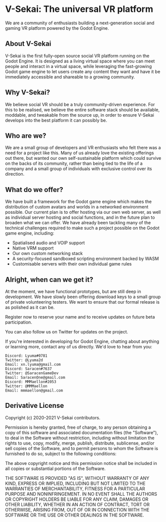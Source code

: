 # V-Sekai: The universal VR platform

We are a community of enthusiasts building a next-generation social and gaming VR platform powered by the Godot Engine. 

## About V-Sekai

V-Sekai is the first fully-open source social VR platform running on the Godot Engine. It is designed as a living virtual space where you can meet people and interact in a virtual space, while leveraging the fast-growing Godot game engine to let users create any content they want and have it be immediately accessible and shareable to a growing community.

## Why V-Sekai?

We believe social VR should be a truly community-driven experience. For this to be realised, we believe the entire software stack should be available, moddable, and tweakable from the source up, in order to ensure V-Sekai develops into the best platform it can possibly be.

## Who are we?

We are a small group of developers and VR enthusiasts who felt there was a need for a project like this. Many of us already love the existing offerings out there, but wanted our own self-sustainable platform which could survive on the backs of its community, rather than being tied to the life of a company and a small group of individuals with exclusive control over its direction.

## What do we offer?

We have built a framework for the Godot game engine which makes the distribution of custom avatars and worlds in a networked environment possible. Our current plan is to offer hosting via our own web server, as well as individual server hosting and social functions, and in the future plan to broaden what we can offer. We have already been tackling many of the technical challenges required to make such a project possible on the Godot game engine, including:

* Spatialised audio and VOIP support
* Native VRM support
* Our own custom networking stack
* A security-focused sandboxed scripting environment backed by WASM
* Customisable servers with their own individual game rules

## Alright, when can we get it?

At the moment, we have functional prototypes, but are still deep in development. We have slowly been offering download keys to a small group of private volunteering testers. We want to ensure that our formal release is as polished as it can be.

Register now to reserve your name and to receive updates on future beta participation.

You can also follow us on Twitter for updates on the project.

If you're interested in developing for Godot Engine, chatting about anything or learning more, contact any of us directly. We'd love to hear from you:

    Discord: Lyuma#0781
    Twitter: @Lyuma2d
    Email: xn.lyuma@gmail.com
    Discord: Saracen#7637
    Twitter: @SaracenGameDev
    Email: SaracenOne@gmail.com
    Discord: MMMaellon#2053
    Twitter: @MMMaellon
    Email: mmmaellon@gmail.com

## Derivative License

Copyright (c) 2020-2021 V-Sekai contributors.

Permission is hereby granted, free of charge, to any person obtaining a copy
of this software and associated documentation files (the "Software"), to deal
in the Software without restriction, including without limitation the rights
to use, copy, modify, merge, publish, distribute, sublicense, and/or sell
copies of the Software, and to permit persons to whom the Software is
furnished to do so, subject to the following conditions:

The above copyright notice and this permission notice shall be included in all
copies or substantial portions of the Software.

THE SOFTWARE IS PROVIDED "AS IS", WITHOUT WARRANTY OF ANY KIND, EXPRESS OR
IMPLIED, INCLUDING BUT NOT LIMITED TO THE WARRANTIES OF MERCHANTABILITY,
FITNESS FOR A PARTICULAR PURPOSE AND NONINFRINGEMENT. IN NO EVENT SHALL THE
AUTHORS OR COPYRIGHT HOLDERS BE LIABLE FOR ANY CLAIM, DAMAGES OR OTHER
LIABILITY, WHETHER IN AN ACTION OF CONTRACT, TORT OR OTHERWISE, ARISING FROM,
OUT OF OR IN CONNECTION WITH THE SOFTWARE OR THE USE OR OTHER DEALINGS IN THE
SOFTWARE.
